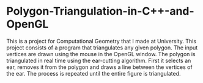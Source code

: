 # Polygon-Triangulation-in-C++-and-OpenGL

This is a project for Computational Geometry that I made at University. This project consists of a program that triangulates any given polygon. The input vertices are drawn using the mouse in the OpenGL window. The polygon is triangulated in real time using the ear-cutting algorithm. First it selects an ear, removes it from the polygon and draws a line between the vertices of the ear. The process is repeated until the entire figure is triangulated.
